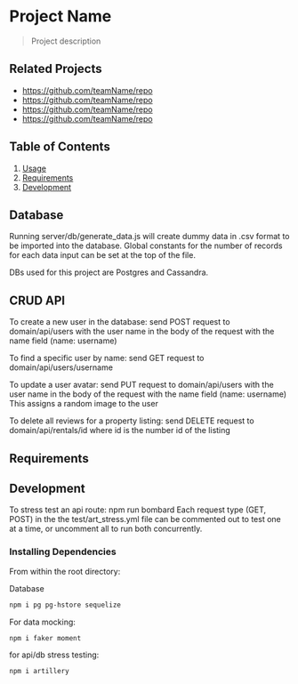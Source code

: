# Project Name

> Project description

## Related Projects

  - https://github.com/teamName/repo
  - https://github.com/teamName/repo
  - https://github.com/teamName/repo
  - https://github.com/teamName/repo

## Table of Contents

1. [Usage](#Usage)
1. [Requirements](#requirements)
1. [Development](#development)

## Database
Running server/db/generate_data.js will create dummy data in .csv format to be imported into the database. Global constants for the number of records for each data input can be set at the top of the file.

DBs used for this project are Postgres and Cassandra.

## CRUD API
To create a new user in the database:
send POST request to domain/api/users with the user name in the body of the request with the name field (name: username)

To find a specific user by name:
send GET request to domain/api/users/username

To update a user avatar:
send PUT request to domain/api/users with the user name in the body of the request with the name field (name: username)
This assigns a random image to the user

To delete all reviews for a property listing:
send DELETE request to domain/api/rentals/id where id is the number id of the listing

## Requirements

## Development
To stress test an api route: npm run bombard
Each request type (GET, POST) in the the test/art_stress.yml file can be commented out to test one at a time, or uncomment all to run both concurrently.

### Installing Dependencies

From within the root directory:

Database

```sh
npm i pg pg-hstore sequelize

```

For data mocking:
```sh
npm i faker moment
```

for api/db stress testing:
```sh
npm i artillery
```
